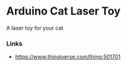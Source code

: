 # Arduino Cat Laser Toy
A laser toy for your cat



### Links

 - https://www.thingiverse.com/thing:501701
